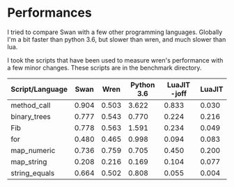 # Performances
I tried to compare Swan with a few other programming languages. Globally I'm a bit faster than python 3.6, but slower than wren, and much slower than lua.

I took the scripts that have been used to measure wren's performance with a few minor changes. These scripts are in the benchmark directory.

Script/Language | Swan | Wren | Python 3.6 |  LuaJIT -joff | LuaJIT
-----|-----|-----|-----|-----|-----
method_call | 0.904 | 0.503 | 3.622 | 0.833 | 0.030
binary_trees | 0.777 | 0.543 | 0.770 | 0.224 | 0.216
Fib | 0.778 |  0.563 | 1.591 | 0.234 |  0.049
for | 0.480 |  0.465 |  0.998 | 0.094 | 0.083
map_numeric | 0.736 | 0.759 | 0.705 | 0.450 | 0.200
map_string | 0.208 | 0.216 | 0.169 | 0.104 | 0.077
string_equals | 0.664 | 0.502 | 0.808 | 0.055 | 0.004
